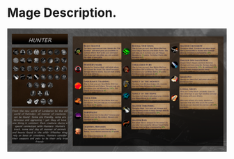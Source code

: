 # Mage Description.
![Mage](https://github.com/datchannin/Brothers-WoW/blob/master/spec/hunter_description.png "Brothers WoW repo: This is Mage talent tree and his talents")
